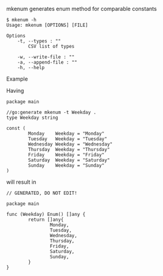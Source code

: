 mkenum generates enum method for comparable constants

    $ mkenum -h
    Usage: mkenum [OPTIONS] [FILE]
    
    Options
        -t, --types : ""
            CSV list of types
    
        -w, --write-file : ""
        -a, --append-file : ""
        -h, --help

Example

Having 

	package main
    
    //go:generate mkenum -t Weekday .
    type Weekday string
    
    const (
            Monday    Weekday = "Monday"
            Tuesday   Weekday = "Tuesday"
            Wednesday Weekday = "Wednesday"
            Thursday  Weekday = "Thursday"
            Friday    Weekday = "Friday"
            Saturday  Weekday = "Saturday"
            Sunday    Weekday = "Sunday"
    )


will result in

    // GENERATED, DO NOT EDIT!
    
    package main
    
    func (Weekday) Enum() []any {
            return []any{
                    Monday,
                    Tuesday,
                    Wednesday,
                    Thursday,
                    Friday,
                    Saturday,
                    Sunday,
            }
    }
